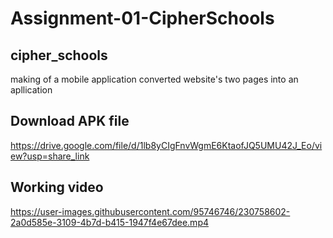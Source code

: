 # Assignment-01-CipherSchools

## cipher_schools

making of a mobile application converted website's two pages into an apllication

## Download APK file
https://drive.google.com/file/d/1lb8yCIgFnvWgmE6KtaofJQ5UMU42J_Eo/view?usp=share_link

## Working video

https://user-images.githubusercontent.com/95746746/230758602-2a0d585e-3109-4b7d-b415-1947f4e67dee.mp4

